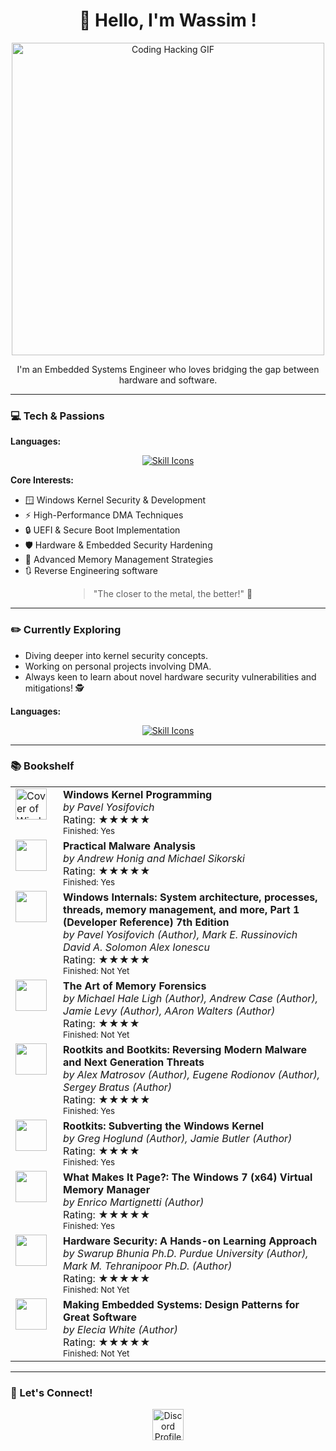 <div style="text-align: center;">
    <h1>👋 Hello, I'm Wassim !</h1>
</div>

<p style="text-align: center;">
    <img src="https://media0.giphy.com/media/v1.Y2lkPTc5MGI3NjExcWhzMzQ2eHNsOGRqOTl1OWRuaWs4bXlzcTB6NWg3bXhtMjhsd29kZiZlcD12MV9pbnRlcm5hbF9naWZfYnlfaWQmY3Q9Zw/6OrCT1jVbonHG/giphy.gif" width="500" alt="Coding Hacking GIF">
</p>
<p style="text-align: center;">
    I'm an Embedded Systems Engineer who loves bridging the gap between hardware and software.
</p>

<hr> <h3>💻 Tech & Passions</h3>

<strong>Languages:</strong> <p style="text-align: center;">
    <a href="https://skillicons.dev">
        <img src="https://skillicons.dev/icons?i=git,c,cpp,rust,zig,py,matlab,latex" alt="Skill Icons" />
    </a>
</p>

<strong>Core Interests:</strong> <ul>
    <li>🪟 Windows Kernel Security & Development</li>
    <li>⚡ High-Performance DMA Techniques</li>
    <li>🔒 UEFI & Secure Boot Implementation</li>
    <li>🛡️ Hardware & Embedded Security Hardening</li>
    <li>🧠 Advanced Memory Management Strategies</li>
    <li>🔃 Reverse Engineering software</li>
</ul>
<blockquote style="text-align: center; margin-left: auto; margin-right: auto; width: fit-content;"> <p>"The closer to the metal, the better!" 🤘</p>
</blockquote>

<hr> <h3>✏️ Currently Exploring</h3>

<ul>
    <li>Diving deeper into kernel security concepts.  <li>Working on personal projects involving DMA.  <li>Always keen to learn about novel hardware security vulnerabilities and mitigations! 🕵️</li>
</ul>
<strong>Languages:</strong> <p style="text-align: center;">
    <a href="https://skillicons.dev">
        <img src="https://skillicons.dev/icons?i=vscode,visualstudio,windows,linux,arduino,raspberrypi,codecomposerstudio,redhat" alt="Skill Icons" />
    </a>
</p>

<hr> <h3>📚 Bookshelf</h3>

<table>
    <tr>
        <td style="width: 60px; vertical-align: top;">
            <a href="https://www.amazon.com/Windows-Kernel-Programming-Pavel-Yosifovich/dp/1977593372">
                <img src="https://encrypted-tbn1.gstatic.com/images?q=tbn:ANd9GcQ6tqb9hxT8iNWR4bqH_nkawszDfpb77e8hy2OvUgb3DWSAYNZx" alt="Cover of Windows Kernel Programming" width="50">
            </a>
        </td>
        <td style="vertical-align: top;">
            <strong>Windows Kernel Programming</strong><br>
            <em>by Pavel Yosifovich</em><br>
            Rating: ★★★★★<br>
            <small>Finished: Yes</small> </td>
    </tr>
     <tr>
        <td style="width: 60px; vertical-align: top;">
            <a href="https://www.amazon.com/Practical-Malware-Analysis-Hands-Dissecting/dp/1593272901">
                <img src="https://encrypted-tbn0.gstatic.com/images?q=tbn:ANd9GcTTfg2iwMVhHTV4_3jwsky_4hiMSOE-E_RiRg&s" width="50">
            </a>
        </td>
        <td style="vertical-align: top;">
            <strong>Practical Malware Analysis</strong><br>
            <em>by Andrew Honig and Michael Sikorski</em><br>
            Rating: ★★★★★<br>
            <small>Finished: Yes</small> </td>
    </tr>
     <tr>
        <td style="width: 60px; vertical-align: top;">
            <a href="https://www.amazon.com/Windows-Internals-Part-architecture-management/dp/0735684189">
                <img src="https://www.microsoftpressstore.com/ShowCover.aspx?isbn=9780735684188" width="50">
            </a>
        </td>
        <td style="vertical-align: top;">
            <strong>Windows Internals: System architecture, processes, threads, memory management, and more, Part 1 (Developer Reference) 7th Edition</strong><br>
            <em>by Pavel Yosifovich (Author), Mark E. Russinovich David A. Solomon Alex Ionescu</em><br>
            Rating: ★★★★★<br>
            <small>Finished: Not Yet</small> </td>
    </tr>
     <tr>
        <td style="width: 60px; vertical-align: top;">
            <a href="https:https://www.amazon.com/Art-Memory-Forensics-Detecting-Malware/dp/1118825098">
                <img src="https://encrypted-tbn0.gstatic.com/images?q=tbn:ANd9GcSCfp1NAUwz83cTjXmW112xjADFEJ6-DyHhsA&s" width="50">
            </a>
        </td>
        <td style="vertical-align: top;">
            <strong>The Art of Memory Forensics</strong><br>
            <em>by Michael Hale Ligh (Author), Andrew Case (Author), Jamie Levy (Author), AAron Walters (Author)</em><br>
            Rating: ★★★★<br>
            <small>Finished: Not Yet</small> </td>
    </tr>
      <tr>
        <td style="width: 60px; vertical-align: top;">
            <a href="https://www.amazon.com/Rootkits-Bootkits-Reversing-Malware-Generation/dp/1593277164">
                <img src="https://m.media-amazon.com/images/I/81syTKh3nwL.jpg" width="50">
            </a>
        </td>
        <td style="vertical-align: top;">
            <strong>Rootkits and Bootkits: Reversing Modern Malware and Next Generation Threats</strong><br>
            <em>by Alex Matrosov (Author), Eugene Rodionov (Author), Sergey Bratus (Author)</em><br>
            Rating: ★★★★★<br>
            <small>Finished: Yes</small> </td>
    </tr>
        <tr>
        <td style="width: 60px; vertical-align: top;">
            <a href="https://www.amazon.com/Rootkits-Bootkits-Reversing-Malware-Generation/dp/1593277164">
                <img src="https://m.media-amazon.com/images/I/8113il6vaRL.jpg" width="50">
            </a>
        </td>
        <td style="vertical-align: top;">
            <strong>Rootkits: Subverting the Windows Kernel</strong><br>
            <em>by Greg Hoglund (Author), Jamie Butler (Author)</em><br>
            Rating: ★★★★<br>
            <small>Finished: Yes</small> </td>
    </tr>
     <tr>
        <td style="width: 60px; vertical-align: top;">
            <a href="https://www.amazon.com/What-Makes-Page-Windows-Virtual/dp/1479114294">
                <img src="https://images-na.ssl-images-amazon.com/images/S/compressed.photo.goodreads.com/books/1355135758i/15951196.jpg" width="50">
            </a>
        </td>
        <td style="vertical-align: top;">
            <strong>What Makes It Page?: The Windows 7 (x64) Virtual Memory Manager</strong><br>
            <em>by Enrico Martignetti (Author)</em><br>
            Rating: ★★★★★<br>
            <small>Finished: Yes</small> </td>
    </tr>
     <tr>
        <td style="width: 60px; vertical-align: top;">
            <a href="https://www.amazon.com/Hardware-Security-Hands-Learning-Approach/dp/0128124776">
                <img src="https://m.media-amazon.com/images/I/71sUhL4-UzL.jpg" width="50">
            </a>
        </td>
        <td style="vertical-align: top;">
            <strong>Hardware Security: A Hands-on Learning Approach</strong><br>
            <em>by Swarup Bhunia Ph.D. Purdue University (Author), Mark M. Tehranipoor Ph.D. (Author)</em><br>
            Rating: ★★★★★<br>
            <small>Finished: Not Yet</small> </td>
    </tr>
     <tr>
        <td style="width: 60px; vertical-align: top;">
            <a href="https://www.amazon.com/Making-Embedded-Systems-Patterns-Software/dp/1449302149">
                <img src="https://m.media-amazon.com/images/I/71i51ZCft1L._AC_UF1000,1000_QL80_.jpg" width="50">
            </a>
        </td>
        <td style="vertical-align: top;">
            <strong>Making Embedded Systems: Design Patterns for Great Software</strong><br>
            <em>by Elecia White (Author)</em><br>
            Rating: ★★★★★<br>
            <small>Finished: Not Yet</small> </td>
    </tr>
    </table>

<hr> <h3>🤝 Let's Connect!</h3>

<p style="text-align: center;"> <a href="https://discordapp.com/users/450603582987960320" target="_blank"> <img src="https://user-images.githubusercontent.com/88904952/234982627-019fd336-6248-453c-9b05-97c13fd1d207.png" alt="Discord Profile" height="50" width="50" style="vertical-align: middle;"> </a>
</p>


